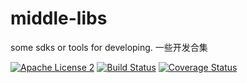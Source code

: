 # middle-libs
some sdks or tools for developing. 一些开发合集

[![Apache License 2](https://img.shields.io/badge/license-ASF2-blue.svg)](https://www.apache.org/licenses/LICENSE-2.0.txt)
[![Build Status](https://travis-ci.com/knightliao/middle-libs.svg?branch=main)](https://travis-ci.com/knightliao/middle-libs) 
[![Coverage Status](https://coveralls.io/repos/github/knightliao/middle-libs/badge.svg?branch=main)](https://coveralls.io/github/knightliao/middle-libs?branch=main)


